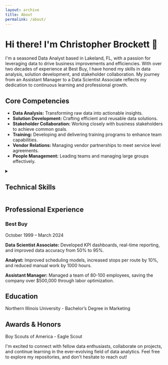 ```yaml
---
layout: archive
title: About
permalink: /about/
---
```


# Hi there! I'm Christopher Brockett 👋

I'm a seasoned Data Analyst based in Lakeland, FL, with a passion for leveraging data to drive business improvements and efficiencies. With over two decades of experience at Best Buy, I have honed my skills in data analysis, solution development, and stakeholder collaboration. My journey from an Assistant Manager to a Data Scientist Associate reflects my dedication to continuous learning and professional growth.

## Core Competencies

- **Data Analysis:** Transforming raw data into actionable insights.
- **Solution Development:** Crafting efficient and reusable data solutions.
- **Stakeholder Collaboration:** Working closely with business stakeholders to achieve common goals.
- **Training:** Developing and delivering training programs to enhance team capabilities.
- **Vendor Relations:** Managing vendor partnerships to meet service level agreements.
- **People Management:** Leading teams and managing large groups effectively.

<details>
  <summary><h2>Technical Skills</h2></summary>
<ul>
<li>Microsoft Office Suite</li>
<li>Hardware & Software Troubleshooting/Support</li>
<li>Teradata</li>
<li>SQL</li>
<li>Oracle</li>
<li>SharePoint</li>
<li>Power BI</li>
<li>PowerShell</li>
</ul>
</details>

## Professional Experience

### Best Buy
October 1999 – March 2024

**Data Scientist Associate:** Developed KPI dashboards, real-time reporting, and improved data accuracy from 50% to 95%.

**Analyst:** Improved scheduling models, increased stops per route by 10%, and reduced manual work by 1000 hours.

**Assistant Manager:** Managed a team of 80-100 employees, saving the company over $500,000 through labor optimization.

## Education

Northern Illinois University - Bachelor’s Degree in Marketing

## Awards & Honors

Boy Scouts of America - Eagle Scout

I'm excited to connect with fellow data enthusiasts, collaborate on projects, and continue learning in the ever-evolving field of data analytics. Feel free to explore my repositories, and don't hesitate to reach out!